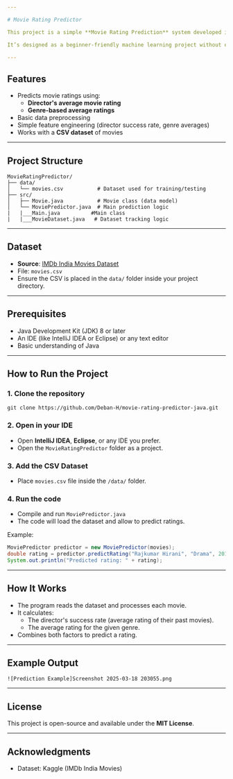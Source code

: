 ```yaml
---

# Movie Rating Predictor 

This project is a simple **Movie Rating Prediction** system developed in **Java**. The goal is to predict movie ratings based on factors such as **director**, **movie name**, **genre**, and **release year**, using a dataset of Indian movies.

It’s designed as a beginner-friendly machine learning project without external libraries—just core Java!

---
```


## Features

- Predicts movie ratings using:
  - **Director's average movie rating**
  - **Genre-based average ratings**
- Basic data preprocessing
- Simple feature engineering (director success rate, genre averages)
- Works with a **CSV dataset** of movies

---

## Project Structure

```
MovieRatingPredictor/
├── data/
│   └── movies.csv           # Dataset used for training/testing
├── src/
│   ├── Movie.java           # Movie class (data model)
│   └── MoviePredictor.java  # Main prediction logic
|   |___Main.java          #Main class
|   |___MovieDataset.java   # Dataset tracking logic

```

---

##  Dataset

- **Source**: [IMDb India Movies Dataset](https://www.kaggle.com/datasets/adrianmcmahon/imdb-india-movies)
- File: `movies.csv`
- Ensure the CSV is placed in the `data/` folder inside your project directory.

---

## Prerequisites

- Java Development Kit (JDK) 8 or later
- An IDE (like IntelliJ IDEA or Eclipse) or any text editor
- Basic understanding of Java 

---

## How to Run the Project

### 1. Clone the repository
```
git clone https://github.com/Deban-H/movie-rating-predictor-java.git
```

### 2. Open in your IDE
- Open **IntelliJ IDEA**, **Eclipse**, or any IDE you prefer.
- Open the `MovieRatingPredictor` folder as a project.

### 3. Add the CSV Dataset
- Place `movies.csv` file inside the `/data/` folder.

### 4. Run the code
- Compile and run `MoviePredictor.java`
- The code will load the dataset and allow to predict ratings.

Example:
```java
MoviePredictor predictor = new MoviePredictor(movies);
double rating = predictor.predictRating("Rajkumar Hirani", "Drama", 2018);
System.out.println("Predicted rating: " + rating);
```

---

## How It Works
- The program reads the dataset and processes each movie.
- It calculates:
  - The director's success rate (average rating of their past movies).
  - The average rating for the given genre.
- Combines both factors to predict a rating.

---

## Example Output
```
![Prediction Example]Screenshot 2025-03-18 203055.png
```

---

##  License
This project is open-source and available under the **MIT License**.

---


##  Acknowledgments
- Dataset: Kaggle (IMDb India Movies)
  
